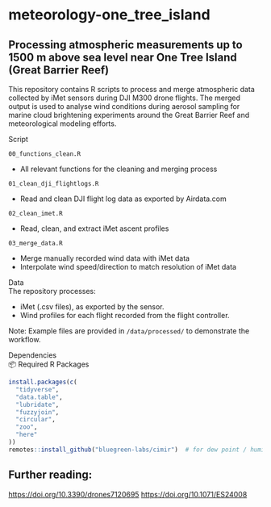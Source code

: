 # meteorology-one_tree_island
## Processing atmospheric measurements up to 1500 m above sea level near One Tree Island (Great Barrier Reef) 

This repository contains R scripts to process and merge atmospheric data collected by iMet sensors during DJI M300 drone flights. The merged output is used to analyse wind conditions during aerosol sampling for marine cloud brightening experiments around the Great Barrier Reef and meteorological modeling efforts. 


Script


`00_functions_clean.R`  

- All relevant functions for the cleaning and merging process

`01_clean_dji_flightlogs.R`  

- Read and clean DJI flight log data as exported by Airdata.com

`02_clean_imet.R`  

- Read, clean, and extract iMet ascent profiles

`03_merge_data.R`  

- Merge manually recorded wind data with iMet data
- Interpolate wind speed/direction to match resolution of iMet data

Data  
The repository processes:

- iMet (.csv files), as exported by the sensor.
- Wind profiles for each flight recorded from the flight controller.

Note: Example files are provided in `/data/processed/` to demonstrate the workflow.


Dependencies  
📦 Required R Packages

```r
install.packages(c(
  "tidyverse",
  "data.table",
  "lubridate",
  "fuzzyjoin",
  "circular",
  "zoo",
  "here"
))
remotes::install_github("bluegreen-labs/cimir")  # for dew point / humidity calculation

```
## Further reading:

https://doi.org/10.3390/drones7120695
https://doi.org/10.1071/ES24008


